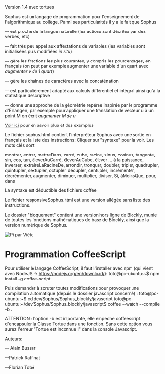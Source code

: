 Version 1.4 avec tortues






Sophus est un langage de programmation pour l'enseignement de l'algorithmique au collège. Parmi ses particularités il y a le fait que Sophus

-- est proche de la langue naturelle (les actions sont décrites par des verbes, etc) 

-- fait très peu appel aux affectations de variables (les variables sont initialisées puis modifiées *in situ*)

-- gère les fractions les plus courantes, y compris les pourcentages, en français (on peut par exemple augmenter une variable d'un quart avec *augmenter v de 1 quart*) 

-- gère les chaînes de caractères avec la concaténation

-- est particulièrement adapté aux calculs différentiel et intégral ainsi qu'à la statistique descriptive

-- donne une approche de la géométrie repérée inspirée par le programme d'Erlangen, par exemple pour appliquer une translation de vecteur u à un point M on écrit *augmenter M de u*

[Voir ici](http://irem.univ-reunion.fr/spip.php?rubrique173) pour en savoir plus et des exemples



Le fichier sophus.html contient l'interpréteur Sophus avec une sortie en français et la liste des instructions:  Cliquer sur "syntaxe" pour la voir. Les mots clés sont 

montrer, entrer, mettreDans, carré, cube, racine, sinus, cosinus, tangente, sin, cos, tan, éleverAuCarré, éleverAuCube, élever ... à la puissance, inverser, extraireLaRacineDe, arrondir, tronquer, doubler, tripler, quadrupler, quintupler, sextupler, octupler, décupler, centupler, incrémenter, décrémenter, augmenter, diminuer, multiplier, diviser, Si, àMoinsQue, pour, dans

La syntaxe est déductible des fichiers coffee

Le fichier responsiveSophus.html est une version allégée sans liste des instructions.


Le dossier "bloquement" contient une version hors ligne de Blockly, munie de toutes les fonctions mathématiques de base de Blockly, ainsi que la version numérique de Sophus.

![Pi par Viète](https://raw.githubusercontent.com/AlainBusser/Sophus/master/SophusPi.png)

Programmation CoffeeScript
==========================
Pour utiliser le langage CoffeeScript, il faut l'installer avec npm (qui vient avec NodeJS -> https://nodejs.org/en/download/):
toto@pc-ubuntu:~$ npm install -g coffee-script

Puis demander à scruter toutes modifications pour provoquer une compilation automatique (depuis le dossier javascript concerné) :
toto@pc-ubuntu:~$ cd dev/Sophus/Sophus_blockly/javascript
toto@pc-ubuntu:~/dev/Sophus/Sophus_blockly/javascript$ coffee --watch --compile -b .

ATTENTION : l'option -b est importante, elle empeche coffeescript d'encapsuler la Classe Tortue dans une fonction. Sans cette option vous aurez l'erreur "Tortue est inconnue !" dans la console Javascript.


Auteurs:

-- Alain Busser

--Patrick Raffinat

--Florian Tobé
